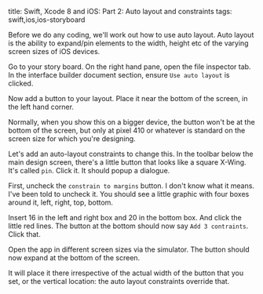 title: Swift, Xcode 8 and iOS: Part 2: Auto layout and constraints
tags: swift,ios,ios-storyboard

Before we do any coding, we'll work out how to use auto layout. Auto layout is the ability to expand/pin elements to the width, height etc of the varying screen sizes of iOS devices.

Go to your story board. On the right hand pane, open the file inspector tab. In the interface builder document section, ensure `Use auto layout` is clicked.

Now add a button to your layout. Place it near the bottom of the screen, in the left hand corner.

Normally, when you show this on a bigger device, the button won't be at the bottom of the screen, but only at pixel 410 or whatever is standard on the screen size for which you're designing.

Let's add an auto-layout constraints to change this. In the toolbar below the main design screen, there's a little button that looks like a square X-Wing. It's called `pin`. Click it. It should popup a dialogue.

First, uncheck the `constrain to margins` button. I don't know what it means. I've been told to uncheck it. You should see a little graphic with four boxes around it, left, right, top, bottom.

Insert 16 in the left and right box and 20 in the bottom box. And click the little red lines. The button at the bottom should now say `Add 3 contraints`. Click that.

Open the app in different screen sizes via the simulator. The button should now expand at the bottom of the screen.

It will place it there irrespective of the actual width of the button that you set, or the vertical location: the auto layout constraints override that.
